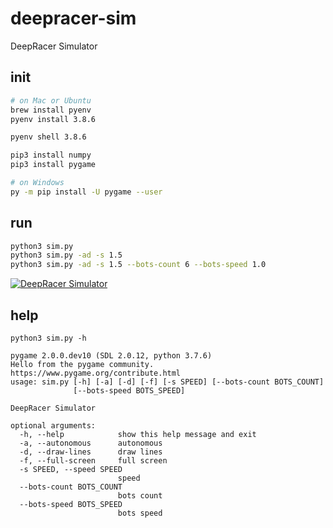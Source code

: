 # deepracer-sim

DeepRacer Simulator

## init

```bash
# on Mac or Ubuntu
brew install pyenv
pyenv install 3.8.6

pyenv shell 3.8.6

pip3 install numpy
pip3 install pygame

# on Windows
py -m pip install -U pygame --user
```

## run

```bash
python3 sim.py
python3 sim.py -ad -s 1.5
python3 sim.py -ad -s 1.5 --bots-count 6 --bots-speed 1.0
```

[![DeepRacer Simulator](http://img.youtube.com/vi/9jSZm7FcqmE/0.jpg)](https://youtu.be/9jSZm7FcqmE?t=0s)

## help

```
python3 sim.py -h

pygame 2.0.0.dev10 (SDL 2.0.12, python 3.7.6)
Hello from the pygame community. https://www.pygame.org/contribute.html
usage: sim.py [-h] [-a] [-d] [-f] [-s SPEED] [--bots-count BOTS_COUNT]
              [--bots-speed BOTS_SPEED]

DeepRacer Simulator

optional arguments:
  -h, --help            show this help message and exit
  -a, --autonomous      autonomous
  -d, --draw-lines      draw lines
  -f, --full-screen     full screen
  -s SPEED, --speed SPEED
                        speed
  --bots-count BOTS_COUNT
                        bots count
  --bots-speed BOTS_SPEED
                        bots speed
```
